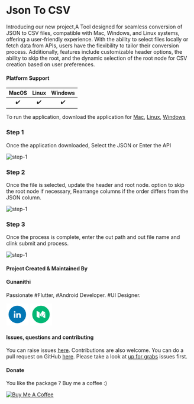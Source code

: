 # Json To CSV

Introducing our new project,A Tool designed for seamless conversion of JSON to CSV files, compatible with Mac, Windows, and Linux systems, offering a user-friendly experience. With the ability to select files locally or fetch data from APIs, users have the flexibility to tailor their conversion process. Additionally, features include customizable header options, the ability to skip the root, and the dynamic selection of the root node for CSV creation based on user preferences. 

#### Platform Support

| MacOS | Linux | Windows | 
| :---: | :---: | :-----: | 
|   ✔️   | ✔️  |  ✔️   

To run the application, download the application for [Mac](https://github.com/imtheguna/jsonToCSV/releases/download/JSONToCSV-v1.0.43/JsonToCSV-macos.tar.gz), [Linux](https://github.com/imtheguna/jsonToCSV/releases/download/JSONToCSV-v1.0.43/JsonToCSV-linux.tar.gz), [Windows](https://github.com/imtheguna/jsonToCSV/releases/download/JSONToCSV-v1.0.43/JsonToCSV-windows.zip)

### Step 1
  Once the application downloaded, Select the JSON or Enter the API

<a target="_blank"><img src="https://github.com/imtheguna/datamasking/assets/58139175/52a3575e-5787-48c2-a799-dbde6a0b2df1" alt="step-1" height="230" width="400"></a>

  
### Step 2
  Once the file is selected, update the header and root node. option to skip the root node if necessary, Rearrange columns if the order differs from the JSON column.

<a target="_blank"><img src="https://github.com/imtheguna/datamasking/assets/58139175/824086cc-4c3d-4a87-bf8e-9b43d3a5b5c3" alt="step-1" height="230" width="400"></a>

### Step 3
  Once the process is complete, enter the out path and out file name and clink submit and process.

<a target="_blank"><img src="https://github.com/imtheguna/datamasking/assets/58139175/9d797463-53d2-4934-97e0-735c8d937f19" alt="step-1" height="230" width="400"></a> 

#### Project Created & Maintained By

#### Gunanithi

Passionate #Flutter, #Android Developer. #UI Designer.


<a href="https://www.linkedin.com/in/imtheguna/"><img src="https://raw.githubusercontent.com/aritraroy/social-icons/master/linkedin-icon.png" alt="linkedin"  width="60"></a> <a href="https://medium.com/@imtheguna"><img src="https://raw.githubusercontent.com/aritraroy/social-icons/master/medium-icon.png" alt="medium" width="60"></a>

#### Issues, questions and contributing

You can raise issues [here](https://github.com/imtheguna/jsonToCSV/issues). Contributions are also welcome. You can do a pull request on GitHub [here](https://github.com/imtheguna/jsonToCSV/pulls). Please take a look at [up for grabs](https://github.com/imtheguna/jsonToCSV/issues) issues first.

#### Donate

You like the package ? Buy me a coffee :)

<a href="https://www.buymeacoffee.com/imtheguna" target="_blank"><img src="https://cdn.buymeacoffee.com/buttons/default-orange.png" alt="Buy Me A Coffee" height="41" width="174"></a>
